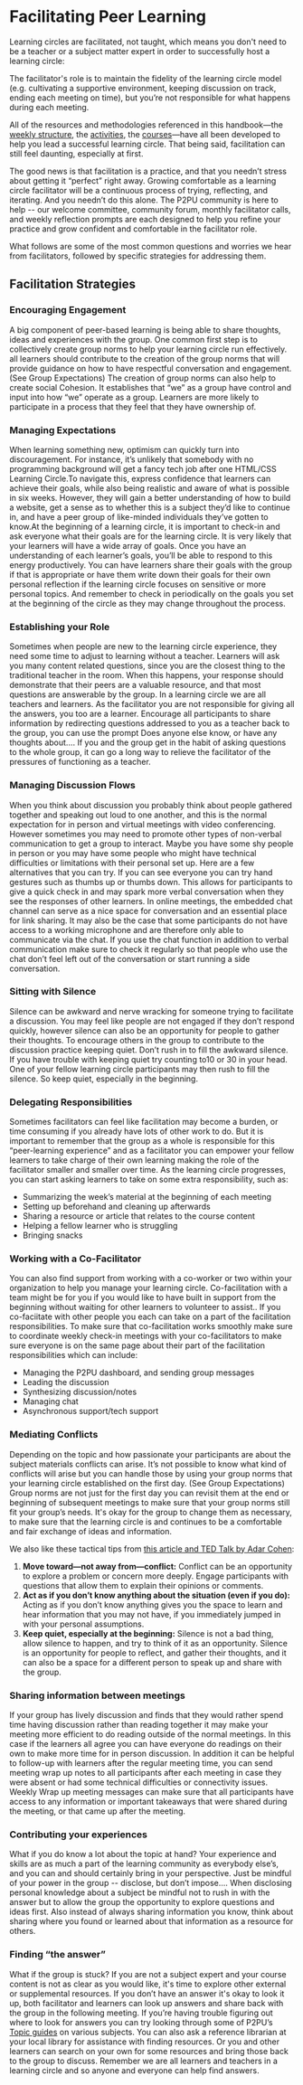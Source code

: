 # Facilitating Peer Learning

Learning circles are facilitated, not taught, which means you don't need to be a teacher or a subject matter expert in order to successfully host a learning circle: 

The facilitator's role is to maintain the fidelity of the learning circle model \(e.g. cultivating a supportive environment, keeping discussion on track, ending each meeting on time\), but you’re not responsible for what happens during each meeting.

All of the resources and methodologies referenced in this handbook—the [weekly structure](https://handbook.p2pu.org/methodology/learning-circle-structure), the [activities](https://handbook.p2pu.org/methodology/learning-circle-structure#learn-and-do), the [courses](https://handbook.p2pu.org/courses/finding-courses)—have all been developed to help you lead a successful learning circle. That being said, facilitation can still feel daunting, especially at first. 

The good news is that facilitation is a practice, and that you needn’t stress about getting it “perfect” right away. Growing comfortable as a learning circle facilitator will be a continuous process of trying, reflecting, and iterating. And you needn’t do this alone. The P2PU community is here to help -- our welcome committee, community forum, monthly facilitator calls, and weekly reflection prompts are each designed to help you refine your practice and grow confident and comfortable in the facilitator role.

What follows are some of the most common questions and worries we hear from facilitators, followed by specific strategies for addressing them.

## Facilitation Strategies

### Encouraging Engagement

A big component of peer-based learning is being able to share thoughts, ideas and experiences with the group. One common first step is to collectively create group norms to help your learning circle run effectively. all learners should contribute to the creation of the group norms that will provide  guidance on how to have respectful conversation and engagement. \(See Group Expectations\) The creation of group norms can also help to create social Cohesion. It establishes that “we” as a group have control and input into how “we” operate as a group. Learners are more likely to participate in a process that they feel that they have ownership of.

### Managing Expectations

When learning something new, optimism can quickly turn into discouragement. For instance, it’s unlikely that somebody with no programming background will get a fancy tech job after one HTML/CSS Learning Circle.To navigate this, express confidence that learners can achieve their goals, while also being realistic and aware of what is possible in six weeks. However, they will gain a better understanding of how to build a website, get a sense as to whether this is a subject they’d like to continue in, and have a peer group of like-minded individuals they’ve gotten to know.At the beginning of a learning circle, it is important to check-in and ask everyone what their goals are for the learning circle.  It is very likely that your learners will have a wide array of goals. Once you have an understanding of each learner’s goals, you’ll be able to respond to this energy productively.  You can have  learners share their goals with the group if that is appropriate or have them write down their goals for their own personal reflection if the learning circle focuses on sensitive or more personal topics.  And remember to check in periodically on the goals you set at the beginning of the circle as they may change throughout the process.

### Establishing your Role

Sometimes when people are new to the learning circle experience, they need some time to adjust to learning without a teacher.  Learners will ask you many content related questions, since you are the closest thing to the traditional teacher in the room. When this happens, your response should demonstrate that their peers are a valuable resource, and that most questions are answerable by the group. In a learning circle we are all teachers and learners.  As the facilitator you are not responsible for giving all the answers, you too are a learner. Encourage all participants to share information by redirecting questions addressed to you as a teacher back to the group, you can use the prompt Does anyone else know, or have any thoughts about….  If you and the group get in the habit of asking questions to the whole group, it can go a long way to relieve the facilitator of the pressures of functioning as a teacher.

### Managing Discussion Flows

When you think about discussion you probably think about people gathered together and speaking out loud to one another, and this is the normal expectation for in person and virtual meetings with video conferencing. However sometimes you may need to promote other types of non-verbal communication to get a group to interact. Maybe you have some shy people in person or you may have some people who might have technical difficulties or limitations with their personal set up.  Here are a few alternatives that you can try. If you can see everyone you can try hand gestures such as thumbs up or thumbs down. This allows for participants to give a quick check in and may spark more verbal conversation when they see the responses of other learners. In online meetings, the embedded chat channel can serve as a nice space for conversation and an essential place for link sharing. It may also be the case that some participants do not have access to a working microphone and are therefore only able to communicate via the chat. If you use the chat function in addition to verbal communication make sure to check it regularly so that people who use the chat don’t feel left out of the conversation or start running a side conversation.

### Sitting with Silence

Silence can be awkward and nerve wracking for someone trying to facilitate a discussion. You may feel like people are not engaged if they don’t respond quickly, however silence can also be an opportunity for people to gather their thoughts. To encourage others in the group to contribute to the discussion practice keeping quiet. Don’t rush in to fill the awkward silence. If you have trouble with keeping quiet try counting to10 or 30 in your head. One of your fellow learning circle participants may then rush to fill the silence. So keep quiet, especially in the beginning.

### Delegating Responsibilities 

Sometimes facilitators  can feel like facilitation may become a burden, or time consuming if you already have lots of other work to do. But it is important to remember that the group as a whole is responsible for this “peer-learning experience” and as a facilitator you can empower your fellow learners to take charge of their own learning making the role of the facilitator smaller and smaller over time. As the learning circle progresses, you can start asking learners to take on some extra responsibility, such as:

* Summarizing the week’s material at the beginning of each meeting
* Setting up beforehand and cleaning up afterwards
* Sharing a resource or article that relates to the course content
* Helping a fellow learner who is struggling
* Bringing snacks

### Working with a Co-Facilitator

You can also find support from working with a co-worker or two within your organization to help you manage your learning circle. Co-facilitation with a team might be for you if you would like to have built in support from the beginning without waiting for other learners to volunteer to assist.. If you co-faciitate with other people you each can take on a part of the facilitation responsibilities. To make sure that co-facilitation works smoothly make sure to coordinate weekly check-in meetings with your co-facilitators to make sure everyone is on the same page about their part of the facilitation responsibilities which can include:

* Managing the P2PU dashboard, and sending group messages
* Leading the discussion
* Synthesizing discussion/notes
* Managing chat
* Asynchronous support/tech support

### Mediating Conflicts

Depending on the topic and how passionate your participants are about the subject materials conflicts can arise. It’s not possible to know what kind of conflicts will arise but you can handle those by using your group norms that your learning circle established on the first day. \(See Group Expectations\) Group norms are not just for the first day you can revisit them at the end or beginning of subsequent meetings to make sure that your group norms still fit your group’s needs. It's okay for the group to change them as necessary, to make sure that the learning circle is and continues to be a comfortable and fair exchange of ideas and information.

We also like these tactical tips from [this article and TED Talk by Adar Cohen](https://ideas.ted.com/3-steps-to-having-difficult-but-necessary-conversations/):

1. **Move toward—not away from—conflict:** Conflict can be an opportunity to explore a problem or concern more deeply. Engage participants with questions that allow them to explain their opinions or comments.
2. **Act as if you don’t know anything about the situation \(even if you do\):** Acting as if you don’t know anything gives you the space to learn and hear information that you may not have, if you immediately jumped in with your personal assumptions.
3. **Keep quiet, especially at the beginning:** Silence is not a bad thing, allow silence to happen, and try to think of it as an opportunity.  Silence is an opportunity for people to reflect, and gather their thoughts, and it can also be a space for a different person to speak up and share with the group.

### Sharing information between meetings

If your group has lively discussion and finds that they would rather spend time having discussion rather than reading together it may make your meeting more efficient to do reading outside of the normal meetings. In this case if the learners all agree you can have everyone do readings on their own to make more time for in person discussion.  In addition it can be helpful to follow-up with learners after the regular meeting time, you can send meeting wrap up notes to all participants after each meeting in case they were absent or had some technical difficulties or connectivity issues. Weekly Wrap up meeting messages can make sure that all participants have access to any information or important takeaways that were shared during the meeting, or that came up after the meeting. 

### Contributing your experiences

What if you do know a lot about the topic at hand? Your experience and skills are as much a part of the learning community as everybody else’s, and you can and should certainly bring in your perspective. Just be mindful of your power in the group -- disclose, but don’t impose….  When disclosing personal knowledge about a subject be mindful not to rush in with the answer but to allow the group the opportunity to explore questions and ideas first. Also instead of always sharing information you know, think about sharing where you found or learned about that information as a resource for others.

### Finding “the answer”

What if the group is stuck? If you are not a subject expert and your course content is not as clear as you would like, it's time to explore other external or supplemental resources.  If you don’t have an answer it's okay to look it up, both facilitator and learners can look up answers and share back with the group in the following meeting.  If you’re having trouble figuring out where to look for answers you can try looking through some of P2PU’s [Topic guides](https://community.p2pu.org/c/learning-circles/popular-topics/82) on various subjects.  You can also ask a reference librarian at your local library for assistance with finding resources.  Or you and other learners can search on your own for some resources and bring those back to the group to discuss.  Remember we are all learners and teachers in a learning circle and so anyone and everyone can help find answers.  


## 

